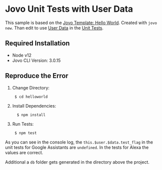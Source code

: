 # Jovo Unit Tests with User Data

This sample is based on the [Jovo Template: Hello World](https://github.com/jovotech/jovo-framework/tree/master/examples/javascript/hello-world). 
Created with `jovo new`. Than edit to use [User Data](https://www.jovo.tech/docs/unit-testing#user-data) in the [Unit Tests](https://www.jovo.tech/docs/unit-testing).

## Required Installation
- Node v12
- Jovo CLI Version: 3.0.15

## Reproduce the Error

1. Change Directory: 

        $ cd helloworld

2. Install Dependencies: 

         $ npm install

3. Run Tests: 

        $ npm test   

As you can see in the console log, the `this.$user.$data.test_flag` in the unit tests for Google Assistants are `undefined`. 
In the tests for Alexa the values are correct.

Additional a `db` folder gets generated in the directory above the project.





